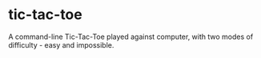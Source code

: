 # tic-tac-toe
A command-line Tic-Tac-Toe played against computer, with two modes of difficulty - easy and impossible.
